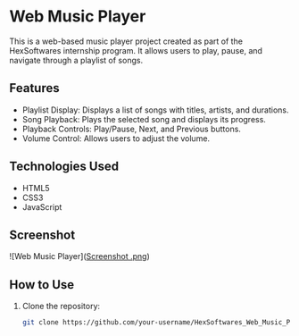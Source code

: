 # Web Music Player

This is a web-based music player project created as part of the HexSoftwares internship program. It allows users to play, pause, and navigate through a playlist of songs.

## Features
- Playlist Display: Displays a list of songs with titles, artists, and durations.
- Song Playback: Plays the selected song and displays its progress.
- Playback Controls: Play/Pause, Next, and Previous buttons.
- Volume Control: Allows users to adjust the volume.

## Technologies Used
- HTML5
- CSS3
- JavaScript

## Screenshot
![Web Music Player]([Screenshot .png](https://github.com/Nazruddin/HexSoftwares_Web_Music_Player/blob/main/Screenshot%20.png?raw=true))


## How to Use
1. Clone the repository:
   ```bash
   git clone https://github.com/your-username/HexSoftwares_Web_Music_Player.git
